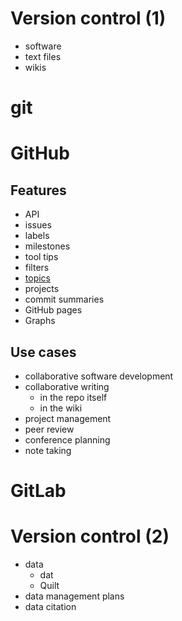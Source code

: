 # Version control (1)

- software
- text files
- wikis

# git

# GitHub

## Features

- API
- issues
- labels
- milestones
- tool tips
- filters
- [topics](https://github.com/search?q=topic%3Agit)
- projects
- commit summaries
- GitHub pages
- Graphs

## Use cases

- collaborative software development
- collaborative writing
  - in the repo itself
  - in the wiki
- project management
- peer review
- conference planning
- note taking

# GitLab

# Version control (2)

- data
  - dat
  - Quilt
- data management plans
- data citation
